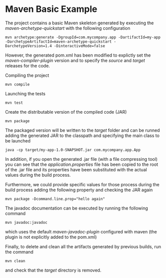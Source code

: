 Maven Basic Example
===================

The project contains a basic Maven skeleton generated by executing the *maven-archetype-quickstart* with the following configuration

    mvn archetype:generate -DgroupId=com.mycompany.app -DartifactId=my-app -DarchetypeArtifactId=maven-archetype-quickstart -DarchetypeVersion=1.4 -DinteractiveMode=false

However, the generated pom.xml has been modified to explictly set the *maven-compiler-plugin* version and to specify the *source* and *target* releases for the code.

Compiling the project

    mvn compile

Launching the tests

    mvn test

Create the distributable version of the compiled code (JAR)

    mvn package

The packaged version will be written to the *target* folder and can be runned adding the generated JAR to the classpath and specifying the main class to be launched

    java -cp target/my-app-1.0-SNAPSHOT.jar com.mycompany.app.App

In addition, if you open the generated .jar file (with a file compressing tool) you can see that the *application.properties* file has been copied to the root of the .jar file and its properties have been substituted with the actual values during the build process.

Furthermore, we could provide specific values for those process during the build process adding the following property and checking the JAR again

    mvn package -Dcommand.line.prop="hello again"

The javadoc documentation can be executed by running the following command

    mvn javadoc:javadoc

which uses the default *maven-javadoc-plugin* configured with maven (the plugin is not explicitly added to the pom.xml)

Finally, to delete and clean all the artifacts generated by previous builds, run the command

    mvn clean

and check that the *target* directory is removed.